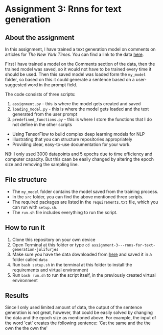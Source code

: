 # Assignment 3: Rnns for text generation

## About the assignment

In this assignment, I have trained a text generation model on comments on articles for *The New York Times*. You can find a link to the data [here](https://www.kaggle.com/datasets/aashita/nyt-comments).

First I have trained a model on the Comments section of the data, then the trained model was saved, so it would not have to be trained every time it should be used. Then this saved model was loaded form the ```my_model``` folder, so based on this it could generate a sentence based on a user-suggested word in the prompt field.

The code consists of three scripts:
1. ```assignment.py``` - this is where the model gets created and saved
2. ```loading_model.py``` - this is where the model gets loaded and the text generated from the user prompt
3. ```predefined_functions.py``` - this is where I store the functions that I do not define in the other scripts

- Using TensorFlow to build complex deep learning models for NLP
- Illustrating that you can structure repositories appropriately
- Providing clear, easy-to-use documentation for your work.

NB: I only used 3000 datapoints and 5 epochs due to time efficiency and computer capacity. But this caan be easily changed by altering the epoch size and removing the sampling line.

## File structure

- The ```my_model``` folder contains the model saved from the training process.
- In the ```src``` folder, you can find the above mentioned three scripts.
- The required packages are listed in the ```requirements.txt``` file, which you can run with ```setup.sh```.
- The ```run.sh``` file includes everything to run the script.

## How to run it

1. Clone this repository on your own device
2. Open Terminal at this folder or type ```cd assignment-3---rnns-for-text-generation-julifurjes```
3. Make sure you have the data downloaded from [here](https://www.kaggle.com/datasets/aashita/nyt-comments) and saved it in a folder called ```data```
4. Run ```bash setup.sh``` in the terminal at this folder to install the requirements and virtual environment
5. Run ```bash run.sh``` to run the script itself, in the previously created virtual environment

## Results

Since I only used limited amount of data, the output of the sentence generation is not great, however, that could be easily solved by changing the data and the epoch size as mentioned above.
For example, the input of the word 'cat' creates the following sentence:
'Cat the same and the the own the the own the'
